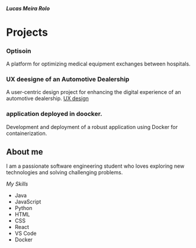 ##### Lucas Meira Rolo

# Projects

### Optisoin 
A platform for optimizing medical equipment exchanges between hospitals.

### UX deesigne of an Automotive Dealership
A user-centric design project for enhancing the digital experience of an automotive dealership.
[UX design](https://www.figma.com/proto/I7Mr6IDtCN6Q5Ssf730hxP/ProyectoConcesionario?node-id=1093-8840&t=kNNpcakuDxm9XXyQ-1&scaling=scale-down&content-scaling=fixed&page-id=2%3A5&starting-point-node-id=1093%3A8840&show-proto-sidebar=1)

### application deployed in doocker.
Development and deployment of a robust application using Docker for containerization.


## About me 

I am a passionate software engineering student who loves exploring new technologies and solving challenging problems.

*My Skills* 
* Java
* JavaScript
* Python
* HTML
* CSS
* React
* VS Code
* Docker
